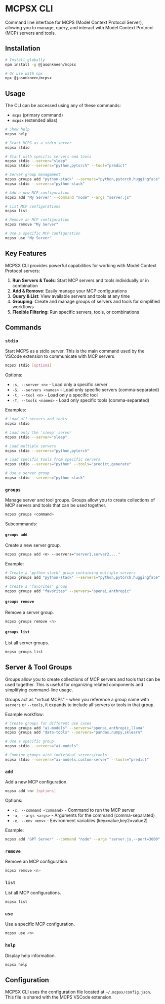 # MCPSX CLI

Command line interface for MCPS (Model Context Protocol Server), allowing you to manage, query, and interact with Model Context Protocol (MCP) servers and tools.

## Installation

```bash
# Install globally
npm install -g @jasonkneen/mcpsx

# Or use with npx
npx @jasonkneen/mcpsx
```

## Usage

The CLI can be accessed using any of these commands:
- `mcps` (primary command)
- `mcpsx` (extended alias)

```bash
# Show help
mcpsx help

# Start MCPS as a stdio server
mcpsx stdio

# Start with specific servers and tools
mcpsx stdio --server="sleep"
mcpsx stdio --servers="python,pytorch" --tool="predict"

# Server group management
mcpsx groups add "python-stack" --servers="python,pytorch,huggingface"
mcpsx stdio --servers="python-stack"

# Add a new MCP configuration
mcpsx add "My Server" --command "node" --args "server.js"

# List MCP configurations
mcpsx list

# Remove an MCP configuration
mcpsx remove "My Server"

# Use a specific MCP configuration
mcpsx use "My Server"
```

## Key Features

MCPSX CLI provides powerful capabilities for working with Model Context Protocol servers:

1. **Run Servers & Tools**: Start MCP servers and tools individually or in combination
2. **Add & Remove**: Easily manage your MCP configurations
3. **Query & List**: View available servers and tools at any time
4. **Grouping**: Create and manage groups of servers and tools for simplified workflows
5. **Flexible Filtering**: Run specific servers, tools, or combinations

## Commands

### `stdio`

Start MCPS as a stdio server. This is the main command used by the VSCode extension to communicate with MCP servers.

```bash
mcpsx stdio [options]
```

Options:
- `-s, --server <n>` - Load only a specific server
- `-S, --servers <names>` - Load only specific servers (comma-separated)
- `-t, --tool <n>` - Load only a specific tool
- `-T, --tools <names>` - Load only specific tools (comma-separated)

Examples:
```bash
# Load all servers and tools
mcpsx stdio

# Load only the 'sleep' server
mcpsx stdio --server="sleep"

# Load multiple servers
mcpsx stdio --servers="python,pytorch"

# Load specific tools from specific servers
mcpsx stdio --servers="python" --tools="predict,generate"

# Use a server group
mcpsx stdio --servers="python-stack"
```

### `groups`

Manage server and tool groups. Groups allow you to create collections of MCP servers and tools that can be used together.

```bash
mcpsx groups <command>
```

Subcommands:

#### `groups add`

Create a new server group.

```bash
mcpsx groups add <n> --servers="server1,server2,..."
```

Example:
```bash
# Create a 'python-stack' group containing multiple servers
mcpsx groups add "python-stack" --servers="python,pytorch,huggingface"

# Create a 'favorites' group
mcpsx groups add "favorites" --servers="openai,anthropic"
```

#### `groups remove`

Remove a server group.

```bash
mcpsx groups remove <n>
```

#### `groups list`

List all server groups.

```bash
mcpsx groups list
```

## Server & Tool Groups

Groups allow you to create collections of MCP servers and tools that can be used together. This is useful for organizing related components and simplifying command-line usage.

Groups act as "virtual MCPs" - when you reference a group name with `--servers` or `--tools`, it expands to include all servers or tools in that group.

Example workflow:

```bash
# Create groups for different use cases
mcpsx groups add "ai-models" --servers="openai,anthropic,llama"
mcpsx groups add "data-tools" --servers="pandas,numpy,sklearn"

# Use a specific group
mcpsx stdio --servers="ai-models"

# Combine groups with individual servers/tools
mcpsx stdio --servers="ai-models,custom-server" --tools="predict"
```

### `add`

Add a new MCP configuration.

```bash
mcpsx add <n> [options]
```

Options:
- `-c, --command <command>` - Command to run the MCP server
- `-a, --args <args>` - Arguments for the command (comma-separated)
- `-e, --env <env>` - Environment variables (key=value,key2=value2)

Example:
```bash
mcpsx add "GPT Server" --command "node" --args "server.js,--port=3000" --env "API_KEY=abc123,DEBUG=true"
```

### `remove`

Remove an MCP configuration.

```bash
mcpsx remove <n>
```

### `list`

List all MCP configurations.

```bash
mcpsx list
```

### `use`

Use a specific MCP configuration.

```bash
mcpsx use <n>
```

### `help`

Display help information.

```bash
mcpsx help
```

## Configuration

MCPSX CLI uses the configuration file located at `~/.mcpsx/config.json`. This file is shared with the MCPS VSCode extension.
